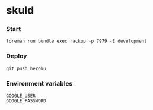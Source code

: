 # skuld

### Start

    foreman run bundle exec rackup -p 7979 -E development

### Deploy

    git push heroku

### Environment variables

    GOOGLE_USER
    GOOGLE_PASSWORD
